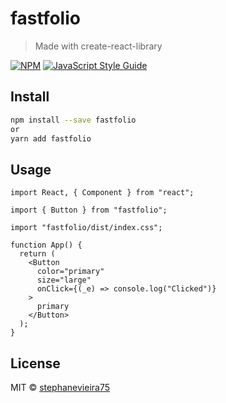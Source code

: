 # fastfolio

> Made with create-react-library

[![NPM](https://img.shields.io/npm/v/fastfolio.svg)](https://www.npmjs.com/package/fastfolio) [![JavaScript Style Guide](https://img.shields.io/badge/code_style-standard-brightgreen.svg)](https://standardjs.com)

## Install

```bash
npm install --save fastfolio
or
yarn add fastfolio
```

## Usage

```tsx
import React, { Component } from "react";

import { Button } from "fastfolio";

import "fastfolio/dist/index.css";

function App() {
  return (
    <Button
      color="primary"
      size="large"
      onClick={(_e) => console.log("Clicked")}
    >
      primary
    </Button>
  );
}
```

## License

MIT © [stephanevieira75](https://github.com/stephanevieira75)
